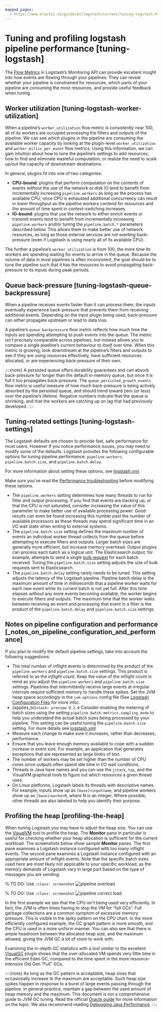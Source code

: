 ```yaml
---
mapped_pages:
  - https://www.elastic.co/guide/en/logstash/current/tuning-logstash.html
---
```


# Tuning and profiling logstash pipeline performance [tuning-logstash]

The [Flow Metrics](https://www.elastic.co/docs/api/doc/logstash/operation/operation-nodestats) in Logstash’s Monitoring API can provide excellent insight into how events are flowing through your pipelines. They can reveal whether your pipeline is constrained for resources, which parts of your pipeline are consuming the most resources, and provide useful feedback when tuning.


## Worker utilization [tuning-logstash-worker-utilization]

When a pipeline’s `worker_utilization` flow metric is consistently near 100, all of its workers are occupied processing the filters and outputs of the pipeline. We can see *which* plugins in the pipeline are consuming the available worker capacity by looking at the plugin-level `worker_utilization` and `worker_millis_per_event` flow metrics. Using this information, we can gain intuition about how to tune the pipeline’s settings to add resources, how to find and eliminate wasteful computation, or realize the need to scale up/out the capacity of downstream destinations.

In general, plugins fit into one of two categories:

* **CPU-bound**: plugins that perform computation on the contents of events *without* the use of the network or disk IO tend to benefit from incrementally increasing `pipeline.workers` as long as the process has available CPU; once CPU is exhausted additional concurrency can result in *lower* throughput as the pipeline workers contend for resources and the amount of time spent in context-switching increases.
* **IO-bound**: plugins that use the network to either enrich events or transmit events tend to benefit from incrementally increasing `pipeline.workers` and/or tuning the `pipeline.batch.*` parameters described below. This allows them to make better use of network resources, as long as those external services are not exerting back-pressure (even if Logstash is using nearly all of its available CPU).

The further a pipeline’s `worker_utilization` is from 100, the more time its workers are spending waiting for events to arrive in the queue. Because the volume of data in most pipelines is often inconsistent, the goal should be to tune the pipeline such that it has the resources to avoid propagating back-pressure to its inputs during peak periods.


## Queue back-pressure [tuning-logstash-queue-backpressure]

When a pipeline receives events faster than it can process them, the inputs eventually experience back-pressure that prevents them from receiving additional events. Depending on the input plugin being used, back-pressure can either propagate upstream or lead to data loss.

A pipeline’s `queue_backpressure` flow metric reflects how much time the inputs are spending attempting to push events into the queue. The metric isn’t precisely comparable across pipelines, but instead allows you to compare a single pipeline’s current behaviour to *itself* over time. When this metric is growing, look *downstream* at the pipeline’s filters and outputs to see if they are using resources effectively, have sufficient resources allocated, or are experiencing back-pressure of their own.

::::{note}
A persisted queue offers durability guarantees and can absorb back-pressure for longer than the default in-memory queue, but once it is full it too propagates back-pressure. The `queue_persisted_growth_events` flow metric is useful measure of how much back-pressure is being actively absorbed by the persisted queue, and should trend toward zero (or less) over the pipeline’s lifetime. Negative numbers indicate that the queue is *shrinking*, and that the workers are catching up on lag that had previously developed.
::::



## Tuning-related settings [tuning-logstash-settings]

The Logstash defaults are chosen to provide fast, safe performance for most users. However if you notice performance issues, you may need to modify some of the defaults. Logstash provides the following configurable options for tuning pipeline performance: `pipeline.workers`, `pipeline.batch.size`, and `pipeline.batch.delay`.

For more information about setting these options, see [logstash.yml](/reference/logstash-settings-file.md).

Make sure you’ve read the [Performance troubleshooting](/reference/performance-troubleshooting.md) before modifying these options.

* The `pipeline.workers` setting determines how many threads to run for filter and output processing. If you find that events are backing up, or that the CPU is not saturated, consider increasing the value of this parameter to make better use of available processing power. Good results can even be found increasing this number past the number of available processors as these threads may spend significant time in an I/O wait state when writing to external systems.
* The `pipeline.batch.size` setting defines the maximum number of events an individual worker thread collects from the queue before attempting to execute filters and outputs. Larger batch sizes are generally more efficient, but increase memory overhead. Output plugins can process each batch as a logical unit. The Elasticsearch output, for example, attempts to send a single [bulk request](https://www.elastic.co/docs/api/doc/elasticsearch/operation/operation-bulk) for each batch received. Tuning the `pipeline.batch.size` setting adjusts the size of bulk requests sent to Elasticsearch.
* The `pipeline.batch.delay` setting rarely needs to be tuned. This setting adjusts the latency of the Logstash pipeline. Pipeline batch delay is the maximum amount of time in milliseconds that a pipeline worker waits for each new event while its current batch is not yet full. After this time elapses without any more events becoming available, the worker begins to execute filters and outputs. The maximum time that the worker waits between receiving an event and processing that event in a filter is the product of the `pipeline.batch.delay` and `pipeline.batch.size` settings.


## Notes on pipeline configuration and performance [_notes_on_pipeline_configuration_and_performance]

If you plan to modify the default pipeline settings, take into account the following suggestions:

* The total number of inflight events is determined by the product of the  `pipeline.workers` and `pipeline.batch.size` settings. This product is referred to as the *inflight count*. Keep the value of the inflight count in mind as you adjust the `pipeline.workers` and `pipeline.batch.size` settings. Pipelines that intermittently receive large events at irregular intervals require sufficient memory to handle these spikes. Set the JVM heap space accordingly in the `jvm.options` config file (See [Logstash Configuration Files](/reference/config-setting-files.md) for more info).
* {applies_to}`stack: preview 9.2.0` Consider enabling the metering of batch sizes using the setting `pipeline.batch.metrics.sampling_mode` to help you understand the actual batch sizes being processed by your pipeline. This setting can be useful tuning the `pipeline.batch.size` setting. For more details see [logstash.yml](/reference/logstash-settings-file.md).
* Measure each change to make sure it increases, rather than decreases, performance.
* Ensure that you leave enough memory available to cope with a sudden increase in event size. For example, an application that generates exceptions that are represented as large blobs of text.
* The number of workers may be set higher than the number of CPU cores since outputs often spend idle time in I/O wait conditions.
* Threads in Java have names and you can use the `jstack`, `top`, and the VisualVM graphical tools to figure out which resources a given thread uses.
* On Linux platforms, Logstash labels its threads with descriptive names. For example, inputs show up as `[base]<inputname`, and pipeline workers show up as `[base]>workerN`, where N is an integer. Where possible, other threads are also labeled to help you identify their purpose.


## Profiling the heap [profiling-the-heap]

When tuning Logstash you may have to adjust the heap size. You can use the [VisualVM](https://visualvm.github.io/) tool to profile the heap. The **Monitor** pane in particular is useful for checking whether your heap allocation is sufficient for the current workload. The screenshots below show sample **Monitor** panes. The first pane examines a Logstash instance configured with too many inflight events. The second pane examines a Logstash instance configured with an appropriate amount of inflight events. Note that the specific batch sizes used here are most likely not applicable to your specific workload, as the memory demands of Logstash vary in large part based on the type of messages you are sending.

% TO DO: Use `:class: screenshot`
![pipeline overload](images/pipeline_overload.png)

% TO DO: Use `:class: screenshot`
![pipeline correct load](images/pipeline_correct_load.png)

In the first example we see that the CPU isn’t being used very efficiently. In fact, the JVM is often times having to stop the VM for “full GCs”. Full garbage collections are a common symptom of excessive memory pressure. This is visible in the spiky pattern on the CPU chart. In the more efficiently configured example, the GC graph pattern is more smooth, and the CPU is used in a more uniform manner. You can also see that there is ample headroom between the allocated heap size, and the maximum allowed, giving the JVM GC a lot of room to work with.

Examining the in-depth GC statistics with a tool similar to the excellent [VisualGC](https://visualvm.github.io/plugins.html) plugin shows that the over-allocated VM spends very little time in the efficient Eden GC, compared to the time spent in the more resource-intensive Old Gen “Full” GCs.

::::{note}
As long as the GC pattern is acceptable, heap sizes that occasionally increase to the maximum are acceptable. Such heap size spikes happen in response to a burst of large events passing through the pipeline. In general practice, maintain a gap between the used amount of heap memory and the maximum. This document is not a comprehensive guide to JVM GC tuning. Read the official [Oracle guide](http://www.oracle.com/webfolder/technetwork/tutorials/obe/java/gc01/index.html) for more information on the topic. We also recommend reading [Debugging Java Performance](https://www.semicomplete.com/blog/geekery/debugging-java-performance/).
::::


